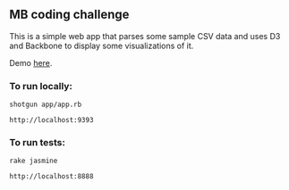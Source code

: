 ## MB coding challenge

This is a simple web app that parses some sample CSV data and uses D3 and Backbone to display some visualizations of it. 

Demo [here](https://amd-mbchallenge.herokuapp.com/).

### To run locally:

`shotgun app/app.rb`

`http://localhost:9393`

### To run tests:

`rake jasmine`

`http://localhost:8888`